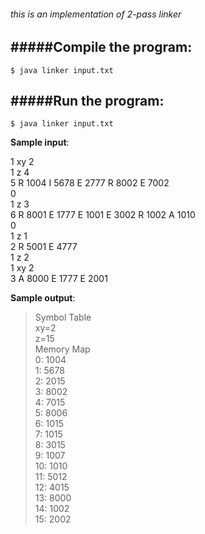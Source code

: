 ###### this is an implementation of 2-pass linker

#####Compile the program:
---------------------

	$ java linker input.txt 
	
#####Run the program:
---------------------

	$ java linker input.txt

**Sample input**:
> 
1   xy 2  
1   z 4  
5   R 1004  I 5678  E 2777  R 8002  E 7002  
0  
1   z 3  
6   R 8001  E 1777  E 1001  E 3002  R 1002  A 1010  
0  
1   z 1  
2   R 5001  E 4777  
1   z 2  
1   xy 2  
3   A 8000  E 1777  E 2001  


**Sample output**:
> Symbol Table  
> xy=2  
z=15  
Memory Map  
0:  1004  
1:  5678  
2:  2015  
3:  8002  
4:  7015  
5:  8006  
6:  1015  
7:  1015  
8:  3015  
9:  1007  
10: 1010  
11: 5012  
12: 4015  
13: 8000  
14: 1002  
15: 2002  
